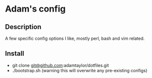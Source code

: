 Adam's config
=============

Description
-----------

A few specific config options I like, mostly perl, bash and vim related.

Install
-------

* git clone git@github.com:adamtaylor/dotfiles.git
* ./bootstrap.sh (warning this will overwrite any pre-existing configs)
